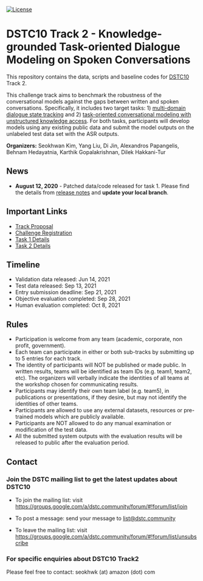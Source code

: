 [![License](https://img.shields.io/badge/License-Apache%202.0-blue.svg)](https://opensource.org/licenses/Apache-2.0)

# DSTC10 Track 2 - Knowledge-grounded Task-oriented Dialogue Modeling on Spoken Conversations

This repository contains the data, scripts and baseline codes for [DSTC10](https://dstc10.dstc.community/) Track 2.

This challenge track aims to benchmark the robustness of the conversational models against the gaps between written and spoken conversations.
Specifically, it includes two target tasks: 1) [multi-domain dialogue state tracking](task1/README.md) and 2) [task-oriented conversational modeling with unstructured knowledge access](task2/README.md).
For both tasks, participants will develop models using any existing public data and submit the model outputs on the unlabeled test data set with the ASR outputs.

**Organizers:** 
Seokhwan Kim, Yang Liu, Di Jin, Alexandros Papangelis, Behnam Hedayatnia, Karthik Gopalakrishnan, Dilek Hakkani-Tur

## News
* **August 12, 2020** - Patched data/code released for task 1. Please find the details from [release notes](https://github.com/alexa/alexa-with-dstc10-track2-dataset/blob/main/release-notes.md#2021-08-10) and  **update your local branch**.


## Important Links
* [Track Proposal](https://drive.google.com/file/d/1JMK6EdD_QY2bR49wHhCaiFLPnGj-9Ztd/view)
* [Challenge Registration](https://forms.gle/Qigb3N3hGqpEgsuW8)
* [Task 1 Details](task1/README.md)
* [Task 2 Details](task2/README.md)

## Timeline
* Validation data released: Jun 14, 2021
* Test data released: Sep 13, 2021
* Entry submission deadline: Sep 21, 2021
* Objective evaluation completed: Sep 28, 2021
* Human evaluation completed: Oct 8, 2021

## Rules
* Participation is welcome from any team (academic, corporate, non profit, government).
* Each team can participate in either or both sub-tracks by submitting up to 5 entries for each track.
* The identity of participants will NOT be published or made public. In written results, teams will be identified as team IDs (e.g. team1, team2, etc). The organizers will verbally indicate the identities of all teams at the workshop chosen for communicating results.
* Participants may identify their own team label (e.g. team5), in publications or presentations, if they desire, but may not identify the identities of other teams.
* Participants are allowed to use any external datasets, resources or pre-trained models which are publicly available.
* Participants are NOT allowed to do any manual examination or modification of the test data.
* All the submitted system outputs with the evaluation results will be released to public after the evaluation period.

## Contact

### Join the DSTC mailing list to get the latest updates about DSTC10
* To join the mailing list: visit https://groups.google.com/a/dstc.community/forum/#!forum/list/join

* To post a message: send your message to list@dstc.community

* To leave the mailing list: visit https://groups.google.com/a/dstc.community/forum/#!forum/list/unsubscribe

### For specific enquiries about DSTC10 Track2

Please feel free to contact: seokhwk (at) amazon (dot) com
